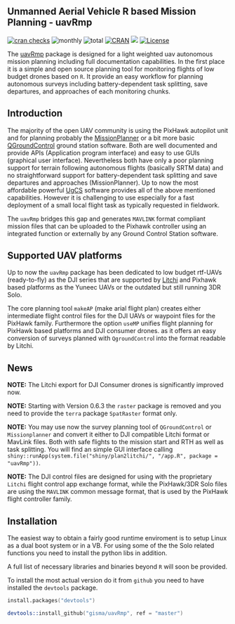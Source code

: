 ## Unmanned Aerial Vehicle R based Mission Planning - uavRmp 

<!-- badges: start -->
[![cran
checks](https://badges.cranchecks.info/worst/uavRmp.svg)](https://cran.r-project.org/web/checks/check_results_uavRmp.html)
![monthly](https://cranlogs.r-pkg.org/badges/uavRmp)
![total](https://cranlogs.r-pkg.org/badges/grand-total/uavRmp)
[![CRAN](https://www.r-pkg.org/badges/version/uavRmp?color=009999)](https://cran.r-project.org/package=uavRmp)
[![](https://img.shields.io/github/stars/gisma/uavRmp?style=flat)](https://github.com/r-spatial/uavRmp)
[![License](https://img.shields.io/badge/license-GPL%20%28%3E=%203%29-lightgrey.svg?style=flat)](https://www.gnu.org/licenses/gpl-3.0.html)
<!-- badges: end -->


The [uavRmp](https://github.com/gisma/uavRmp) package is designed for a light weighted  uav autonomous mission planning including full documentation capabilities. In the first place it is a simple and open source planning tool for monitoring flights of low budget drones based on ```R```. It provide an easy workflow for planning autonomous 
surveys including battery-dependent task splitting, save departures, and approaches of each monitoring chunks. 

## Introduction

The majority of the open UAV community is using the PixHawk autopilot unit and for planning probably the [MissionPlanner](https://ardupilot.org/planner/) or a bit more basic [QGroundControl](http://qgroundcontrol.com/) ground station software. Both are well documented and provide APIs (Application program interface) and easy to use GUIs (graphical user interface). Nevertheless both have only a poor planning support for terrain following autonomous flights (basically SRTM data) and no straightforward support for battery-dependent task splitting and save departures and approaches (MissionPlanner). Up to now the most affordable powerful [UgCS](https://www.ugcs.com/) software provides all of the above mentioned capabilities. However it is challenging to use especially for a fast deployment of a small local flight task as typically requested in fieldwork.

The ```uavRmp``` bridges this gap  and  generates  ```MAVLINK``` format compliant mission files that can be uploaded to the Pixhawk controller using an integrated function or externally by any Ground Control Station software.

## Supported UAV platforms

Up to now the ```uavRmp``` package has been dedicated to low budget rtf-UAVs (ready-to-fly) as the DJI series that are supported by [Litchi](https://flylitchi.com/) and Pixhawk based platforms as the Yuneec UAVs or the outdated but still running 3DR Solo. 

The core planning tool ```makeAP``` (make arial flight plan) creates either intermediate flight control files for the DJI UAVs or waypoint files for the PixHawk family. Furthermore the option `useMP` unifies flight planning for PixHawk based platforms and DJI consumer drones.  as it offers an easy conversion of surveys planned with `QgroundContro`l into the format readable by Litchi.  
## News
**NOTE:** The Litchi export for DJI Consumer drones is significantly improved now. 

**NOTE:** Starting with Version 0.6.3 the `raster` package is removed and you need to provide the `terra` package `SpatRaster` format only.

**NOTE:** You may use now the survey planning tool of `QGroundControl` or `Missionplanner` and convert it either to DJI compatible Litchi format or MavLink files. Both with safe flights to the mission start and RTH as well as task splitting. You will find an simple GUI interface calling `shiny::runApp(system.file("shiny/plan2litchi/", "/app.R", package = "uavRmp"))`.

**NOTE:** The DJI control files are designed for using with the proprietary `Litchi` flight control app exchange format, while the PixHawk/3DR Solo files are using the ```MAVLINK``` common message format, that is used by the PixHawk flight controller family.




## Installation

The easiest way to obtain a fairly good runtime enviroment is to setup Linux as a dual boot system or in a VB. For using some of the the Solo related functions you need to install the python libs in addition.

A full list of necessary libraries and binaries beyond ```R``` will soon be provided.

To install the most actual version do it from ```github```  you need to have installed the ```devtools``` package.

```S
install.packages("devtools")

devtools::install_github("gisma/uavRmp", ref = "master")
```
